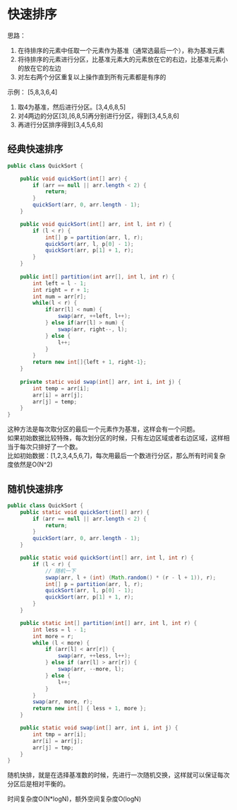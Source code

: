 # 快速排序  
思路：  
1. 在待排序的元素中任取一个元素作为基准（通常选最后一个），称为基准元素    
2. 将待排序的元素进行分区，比基准元素大的元素放在它的右边，比基准元素小的放在它的左边  
3. 对左右两个分区重复以上操作直到所有元素都是有序的   

示例： [5,8,3,6,4]  
1. 取4为基准，然后进行分区。[3,4,6,8,5]  
2. 对4两边的分区[3],[6,8,5]再分别进行分区，得到[3,4,5,8,6]  
3. 再进行分区排序得到[3,4,5,6,8]  

## 经典快速排序    
```java
public class QuickSort {

    public void quickSort(int[] arr) {
        if (arr == null || arr.length < 2) {
            return;
        }
        quickSort(arr, 0, arr.length - 1);
    }

    public void quickSort(int[] arr, int l, int r) {
        if (l < r) {
            int[] p = partition(arr, l, r);
            quickSort(arr, l, p[0] - 1);
            quickSort(arr, p[1] + 1, r);
        }
    }
    
    public int[] partition(int arr[], int l, int r) {
        int left = l - 1;
        int right = r + 1;
        int num = arr[r];
        while(l < r) {
            if(arr[l] < num) {
                swap(arr, ++left, l++);
            } else if(arr[l] > num) {
                swap(arr, right--, l);
            } else {
                l++;
            }
        }
        return new int[]{left + 1, right-1};
    }
    
    private static void swap(int[] arr, int i, int j) {
        int temp = arr[i];
        arr[i] = arr[j];
        arr[j] = temp; 
    }
}
```
这种方法是每次取分区的最后一个元素作为基准，这样会有一个问题。  
如果初始数据比较特殊，每次划分区的时候，只有左边区域或者右边区域，这样相当于每次只排好了一个数。  
比如初始数据：[1,2,3,4,5,6,7]，每次用最后一个数进行分区，那么所有时间复杂度依然是O(N^2)  


## 随机快速排序  
```java
public class QuickSort {
    public static void quickSort(int[] arr) {
		if (arr == null || arr.length < 2) {
			return;
		}
		quickSort(arr, 0, arr.length - 1);
	}

	public static void quickSort(int[] arr, int l, int r) {
		if (l < r) {
            // 随机一下
			swap(arr, l + (int) (Math.random() * (r - l + 1)), r);
			int[] p = partition(arr, l, r);
			quickSort(arr, l, p[0] - 1);
			quickSort(arr, p[1] + 1, r);
		}
	}

	public static int[] partition(int[] arr, int l, int r) {
		int less = l - 1;
		int more = r;
		while (l < more) {
			if (arr[l] < arr[r]) {
				swap(arr, ++less, l++);
			} else if (arr[l] > arr[r]) {
				swap(arr, --more, l);
			} else {
				l++;
			}
		}
		swap(arr, more, r);
		return new int[] { less + 1, more };
	}

	public static void swap(int[] arr, int i, int j) {
		int tmp = arr[i];
		arr[i] = arr[j];
		arr[j] = tmp;
	}
}
``` 
随机快排，就是在选择基准数的时候，先进行一次随机交换，这样就可以保证每次分区后是相对平衡的。  

时间复杂度O(N*logN)，额外空间复杂度O(logN)
